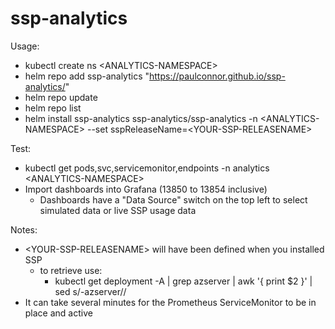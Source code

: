 # ssp-analytics

Usage:
- kubectl create ns \<ANALYTICS-NAMESPACE\>
- helm repo add ssp-analytics  "https://paulconnor.github.io/ssp-analytics/"
- helm repo update
- helm repo list
- helm install ssp-analytics ssp-analytics/ssp-analytics -n \<ANALYTICS-NAMESPACE\> --set sspReleaseName=\<YOUR-SSP-RELEASENAME\>

Test:
- kubectl get pods,svc,servicemonitor,endpoints -n analytics \<ANALYTICS-NAMESPACE\>
- Import dashboards into Grafana (13850 to 13854 inclusive)
  - Dashboards have a "Data Source" switch on the top left to select simulated data or live SSP usage data

Notes:
- \<YOUR-SSP-RELEASENAME\> will have been defined when you installed SSP
  - to retrieve use: 
    - kubectl get deployment -A | grep azserver | awk '{ print $2 }' | sed s/-azserver//
- It can take several minutes for the Prometheus ServiceMonitor to be in place and active

